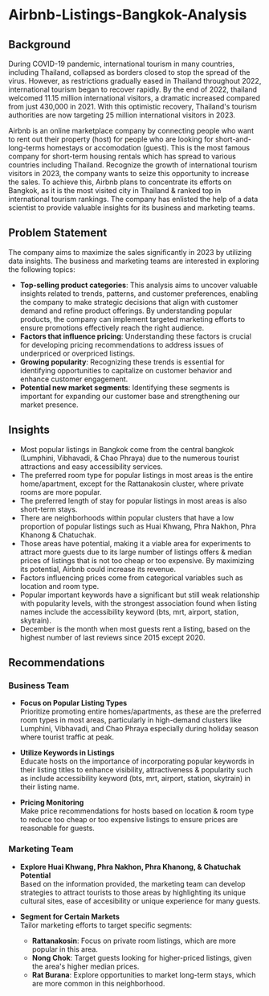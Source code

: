 # Airbnb-Listings-Bangkok-Analysis

## Background

During COVID-19 pandemic, international tourism in many countries, including Thailand, collapsed as borders closed to stop the spread of the virus. However, as restrictions gradually eased in Thailand throughout 2022, international tourism began to recover rapidly. By the end of 2022, thailand welcomed 11.15 million international visitors, a dramatic increased compared from just 430,000 in 2021. With this optimistic recovery, Thailand's tourism authorities are now targeting 25 million international visitors in 2023.

Airbnb is an online marketplace company by connecting people who want to rent out their property (host) for people who are looking for short-and-long-terms homestays or accomodation (guest). This is the most famous company for short-term housing rentals which has spread to various countries including Thailand. Recognize the growth of international tourism visitors in 2023, the company wants to seize this opportunity to increase the sales. To achieve this, Airbnb plans to concentrate its efforts on Bangkok, as it is the most visited city in Thailand & ranked top in international tourism rankings. The company has enlisted the help of a data scientist to provide valuable insights for its business and marketing teams.

## Problem Statement

The company aims to maximize the sales significantly in 2023 by utilizing data insights. The business and marketing teams are interested in exploring the following topics:

- **Top-selling product categories**: This analysis aims to uncover valuable insights related to trends, patterns, and customer preferences, enabling the company to make strategic decisions that align with customer demand and refine product offerings. By understanding popular products, the company can implement targeted marketing efforts to ensure promotions effectively reach the right audience.
- **Factors that influence pricing**: Understanding these factors is crucial for developing pricing recommendations to address issues of underpriced or overpriced listings.
- **Growing popularity**: Recognizing these trends is essential for identifying opportunities to capitalize on customer behavior and enhance customer engagement.
- **Potential new market segments**: Identifying these segments is important for expanding our customer base and strengthening our market presence.

## Insights

- Most popular listings in Bangkok come from the central bangkok (Lumphini, Vibhavadi, & Chao Phraya) due to the numerous tourist attractions and easy accessibility services.
- The preferred room type for popular listings in most areas is the entire home/apartment, except for the Rattanakosin cluster, where private rooms are more popular.
- The preferred length of stay for popular listings in most areas is also short-term stays.
- There are neighborhoods within popular clusters that have a low proportion of popular listings such as Huai Khwang, Phra Nakhon, Phra Khanong & Chatuchak.
- Those areas have potential, making it a viable area for experiments to attract more guests due to its large number of listings offers & median prices of listings that is not too cheap or too expensive. By maximizing its potential, Airbnb could increase its revenue.
- Factors influencing prices come from categorical variables such as location and room type.
- Popular important keywords have a significant but still weak relationship with popularity levels, with the strongest association found when listing names include the accessibility keyword (bts, mrt, airport, station, skytrain).
- December is the month when most guests rent a listing, based on the highest number of last reviews since 2015 except 2020.

## Recommendations

### Business Team

- **Focus on Popular Listing Types**  
  Prioritize promoting entire homes/apartments, as these are the preferred room types in most areas, particularly in high-demand clusters like Lumphini, Vibhavadi, and Chao Phraya especially during holiday season where tourist traffic at peak.
  
- **Utilize Keywords in Listings**  
  Educate hosts on the importance of incorporating popular keywords in their listing titles to enhance visibility, attractiveness & popularity such as include accessibility keyword (bts, mrt, airport, station, skytrain) in their listing name.

- **Pricing Monitoring**  
  Make price recommendations for hosts based on location & room type to reduce too cheap or too expensive listings to ensure prices are reasonable for guests.

### Marketing Team

- **Explore Huai Khwang, Phra Nakhon, Phra Khanong, & Chatuchak Potential**  
  Based on the information provided, the marketing team can develop strategies to attract tourists to those areas by highlighting its unique cultural sites, ease of accesibility or unique experience for many guests.

- **Segment for Certain Markets**  
  Tailor marketing efforts to target specific segments:
  - **Rattanakosin**: Focus on private room listings, which are more popular in this area.
  - **Nong Chok**: Target guests looking for higher-priced listings, given the area's higher median prices.
  - **Rat Burana**: Explore opportunities to market long-term stays, which are more common in this neighborhood.
